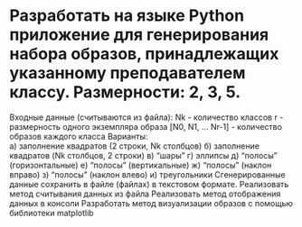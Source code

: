 # Разработать на языке Python приложение для генерирования набора образов, принадлежащих указанному преподавателем классу. Размерности: 2, 3, 5.
Входные данные (считываются из файла): 
Nk - количество классов 
r - размерность одного экземпляра образа 
[N0, N1, … Nr-1] - количество образов каждого класса 
Варианты:  
а) заполнение квадратов (2 строки, Nk столбцов) 
б) заполнение квадратов (Nk столбцов, 2 строки) 
в) “шары” 
г) эллипсы 
д) “полосы” (горизонтальные) 
е) “полосы” (вертикальные) 
ж)  “полосы” (наклон вправо) 
з) “полосы” (наклон влево) 
и) треугольники 
Сгенерированные данные сохранить в файле (файлах) в текстовом формате. 
Реализовать метод считывания данных из файла 
Реализовать метод отображения данных в консоли 
Разработать метод визуализации образов с помощью библиотеки matplotlib
